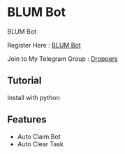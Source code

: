 # BLUM Bot
BLUM Bot 

Register Here : [BLUM Bot](https://t.me/blum/app?startapp=ref_cP3J9CZ8o0)

Join to My Telegram Group : [Droppers](https://t.me/droppers_info)


## Tutorial

Install with python


## Features
- Auto Claim Bot
- Auto Clear Task

